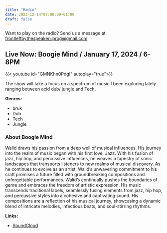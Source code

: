 ```yaml
---
title: "Radio"
date: 2023-12-14T07:00:00+01:00
draft: false
---
```

<!--We're offline now, you can check out the [radio archive]({{< ref "/radio_archive" >}}) in the meantime.-->

Want to play on the radio? Send us a message at <frontleftbythespeaker+prog@gmail.com>

## Live Now: Boogie Mind / January 17, 2024 / 6-8PM
{{< youtube id="GMNKhn0PdgI" autoplay="true">}}

The show will take a focus on a spectrum of music I been exploring lately ranging between acid dub/ jungle and Tech.

**Genres:**
- bruk
- Dub
- Tech
- Jungle

### About Boogie Mind
Walid draws his passion from a deep well of musical influences. His journey into the realm of music began with his first love, Jazz. With his fusion of jazz, hip hop, and percussive influences, he weaves a tapestry of sonic landscapes that transports listeners to new realms of musical discovery. As he continues to evolve as an artist, Walid’s unwavering commitment to his craft promises a future filled with groundbreaking compositions and unforgettable performances. 
Walid’s continually pushes the boundaries of genre and embraces the freedom of artistic expression. His music transcends traditional labels, seamlessly fusing elements from jazz, hip hop, and percussive styles into a cohesive and captivating sound. His compositions are a reflection of his musical journey, showcasing a dynamic blend of intricate melodies, infectious beats, and soul-stirring rhythms.


**Links:**
- [SoundCloud](https://soundcloud.com/wallacemelad)

